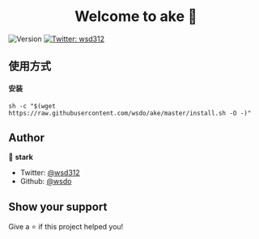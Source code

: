 <h1 align="center">Welcome to ake 👋</h1>
<p>
  <img alt="Version" src="https://img.shields.io/npm/v/ake.svg">
  <a href="https://twitter.com/wsd312">
    <img alt="Twitter: wsd312" src="https://img.shields.io/twitter/follow/wsd312.svg?style=social" target="_blank" />
  </a>
</p>

## 使用方式

#### 安装
```
sh -c "$(wget https://raw.githubusercontent.com/wsdo/ake/master/install.sh -O -)"
```

## Author

👤 **stark**

* Twitter: [@wsd312](https://twitter.com/wsd312)
* Github: [@wsdo](https://github.com/wsdo)

## Show your support

Give a ⭐️ if this project helped you!
